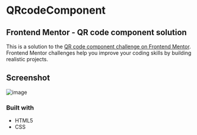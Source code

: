 # QRcodeComponent

## Frontend Mentor - QR code component solution

This is a solution to the [QR code component challenge on Frontend Mentor](https://www.frontendmentor.io/challenges/qr-code-component-iux_sIO_H). Frontend Mentor challenges help you improve your coding skills by building realistic projects.

## Screenshot 
![image](https://user-images.githubusercontent.com/76474133/193583025-556b34e0-838b-46af-ba6e-6a2384bf3d77.png)

### Built with
- HTML5
- CSS 
